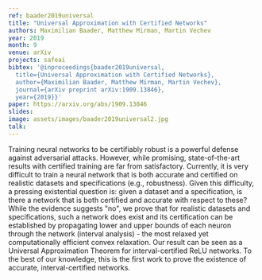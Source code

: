 ```yaml
---
ref: baader2019universal
title: "Universal Approximation with Certified Networks"
authors: Maximilian Baader, Matthew Mirman, Martin Vechev
year: 2019
month: 9
venue: arXiv
projects: safeai
bibtex: '@inproceedings{baader2019universal,
  title={Universal Approximation with Certified Networks},
  author={Maximilian Baader, Matthew Mirman, Martin Vechev},
  journal={arXiv preprint arXiv:1909.13846},
  year={2019}}'
paper: https://arxiv.org/abs/1909.13846
slides:
image: assets/images/baader2019universal2.jpg
talk: 
---
```


Training neural networks to be certifiably robust is a powerful defense against adversarial attacks. However, while promising, state-of-the-art results with certified training are far from satisfactory. Currently, it is very difficult to train a neural network that is both accurate and certified on realistic datasets and specifications (e.g., robustness). Given this difficulty, a pressing existential question is: given a dataset and a specification, is there a network that is both certified and accurate with respect to these? While the evidence suggests "no", we prove that for realistic datasets and specifications, such a network does exist and its certification can be established by propagating lower and upper bounds of each neuron through the network (interval analysis) - the most relaxed yet computationally efficient convex relaxation. Our result can be seen as a Universal Approximation Theorem for interval-certified ReLU networks. To the best of our knowledge, this is the first work to prove the existence of accurate, interval-certified networks. 

